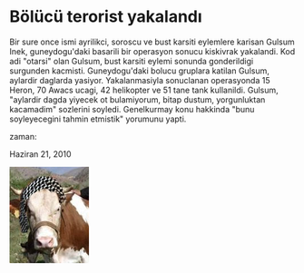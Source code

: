 # Bölücü terorist yakalandı
Bir sure once ismi ayrilikci, soroscu ve bust karsiti eylemlere karisan Gulsum Inek, guneydogu'daki basarili bir operasyon sonucu kiskivrak yakalandi. Kod adi "otarsi" olan Gulsum, bust karsiti eylemi sonunda gonderildigi surgunden kacmisti. Guneydogu'daki bolucu gruplara katilan Gulsum, aylardir daglarda yasiyor. Yakalanmasiyla sonuclanan operasyonda 15 Heron, 70 Awacs ucagi, 42 helikopter ve 51 tane tank kullanildi. Gulsum, "aylardir dagda yiyecek ot bulamiyorum, bitap dustum, yorgunluktan kacamadim" sozlerini soyledi. Genelkurmay konu hakkinda "bunu soyleyecegini tahmin etmistik" yorumunu yapti.







zaman:

Haziran 21, 2010










![](gulsum-t.jpg)
